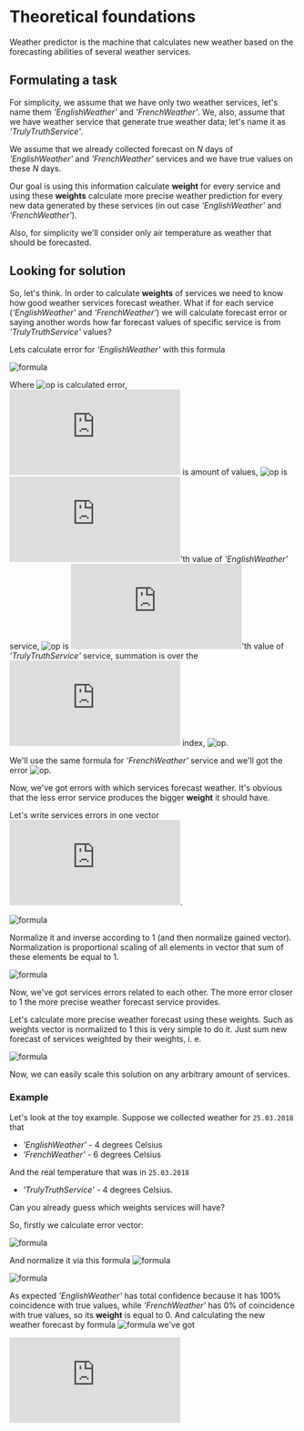 # Theoretical foundations

Weather predictor is the machine that calculates new weather based on
the forecasting abilities of several weather services.

## Formulating a task

For simplicity, we assume that we have only two weather services,
let's name them *'EnglishWeather'* and *'FrenchWeather'*. We, also,
assume that we have weather service that generate true weather data;
let's name it as *'TrulyTruthService'*.

We assume that we already collected forecast on *N* days of
*'EnglishWeather'* and *'FrenchWeather'* services and we have true
values on these *N* days.

Our goal is using this information calculate **weight** for every
service and using these **weights** calculate more precise weather
prediction for every new data generated by these services (in out case
*'EnglishWeather'* and *'FrenchWeather'*).

Also, for simplicity we'll consider only air temperature as weather that
should be forecasted.

## Looking for solution

So, let's think. In order to calculate **weights** of services we need
to know how good weather services forecast weather. What if for each
service (*'EnglishWeather'* and *'FrenchWeather'*) we will calculate
forecast error or saying another words how far forecast values of specific
service is from *'TrulyTruthService'* values?

Lets calculate error for *'EnglishWeather'* with this formula

![formula](http://latex.codecogs.com/svg.latex?E_{e}%20=\frac{1}{N}%20\sum_i(V_{e}%20-%20V_{t})^2)


Where ![op](http://latex.codecogs.com/svg.latex?E_{e}) is calculated error,
![op](http://latex.codecogs.com/svg.latex?N) is amount of values,
![op](http://latex.codecogs.com/svg.latex?v_{e}) is
![op](http://latex.codecogs.com/svg.latex?i)'th value of *'EnglishWeather'* service,
![op](http://latex.codecogs.com/svg.latex?v_{t}) is
![op](http://latex.codecogs.com/svg.latex?i)'th value of *'TrulyTruthService'* service, summation is over the
![op](http://latex.codecogs.com/svg.latex?i) index,
![op](http://latex.codecogs.com/svg.latex?i=%20\overline{1:N}).

We'll use the same formula for *'FrenchWeather'* service and we'll got
the error ![op](http://latex.codecogs.com/svg.latex?E_{f}).

Now, we've got errors with which services forecast weather. It's
obvious that the less error service produces the bigger **weight**
it should have.

Let's write services errors in one vector ![op](http://latex.codecogs.com/svg.latex?E).

![formula](http://latex.codecogs.com/svg.latex?E%20=%20\begin{pmatrix}%20E_{e}%20\\\\%20E_{f}%20\end{pmatrix})

Normalize it and inverse according to 1 (and then normalize gained
vector). Normalization is proportional scaling of all elements in
vector that sum of these elements be equal to 1.

![formula](http://latex.codecogs.com/svg.latex?w%20=\left%20\|%201%20-%20%20\begin{Vmatrix}%20E_{e}%20\\\\%20E_{f}%20\end{Vmatrix}%20\right%20\|)

Now, we've got services errors related to each other. The more error
closer to 1 the more precise weather forecast service provides.

Let's calculate more precise weather forecast using these weights.
Such as weights vector is normalized to 1 this is very simple to do it.
Just sum new forecast of services weighted by their weights, i. e.

![formula](http://latex.codecogs.com/svg.latex?f%20=%20w_{e}*E_{e}%20+%20w_{f}*E_{f})

Now, we can easily scale this solution on any arbitrary amount of
services.

### Example

Let's look at the toy example. Suppose we collected weather for
`25.03.2018` that

* *'EnglishWeather'* - 4 degrees Celsius
* *'FrenchWeather'* - 6 degrees Celsius

And the real temperature that was in `25.03.2018`

* *'TrulyTruthService'* - 4 degrees Celsius.

Can you already guess which weights services will have?

So, firstly we calculate error vector:

![formula](http://latex.codecogs.com/svg.latex?E%20=%20\begin{pmatrix}(4%20-%204)^2%20\\\\%20(4%20-%206)^2%20\end{pmatrix}%20=%20\begin{pmatrix}0%20\\\\%204%20\end{pmatrix})

And normalize it via this formula ![formula](http://latex.codecogs.com/svg.latex?w%20=\left%20\|%201%20-%20%20\begin{Vmatrix}%20E_{e}%20\\\\%20E_{f}%20\end{Vmatrix}%20\right%20\|)

![formula](http://latex.codecogs.com/svg.latex?w%20=\left%20\|1%20-%20\begin{Vmatrix}0%20\\\\%204%20\end{Vmatrix}\right%20\|=\left%20\|1%20-%20\begin{pmatrix}0%20\\\\%201%20\end{pmatrix}%20\right%20\|=%20\begin{Vmatrix}1%20\\\\%200%20\end{Vmatrix})

As expected *'EnglishWeather'* has total confidence because it has 100%
coincidence with true values, while *'FrenchWeather'* has 0% of
coincidence with true values, so its **weight** is equal to 0.
And calculating the new weather forecast by formula ![formula](http://latex.codecogs.com/svg.latex?f%20=%20w_{e}*E_{e}%20+%20w_{f}*E_{f})
we've got

![formula](http://latex.codecogs.com/svg.latex?f%20=%201*4%20+%200*6%20=%204)
